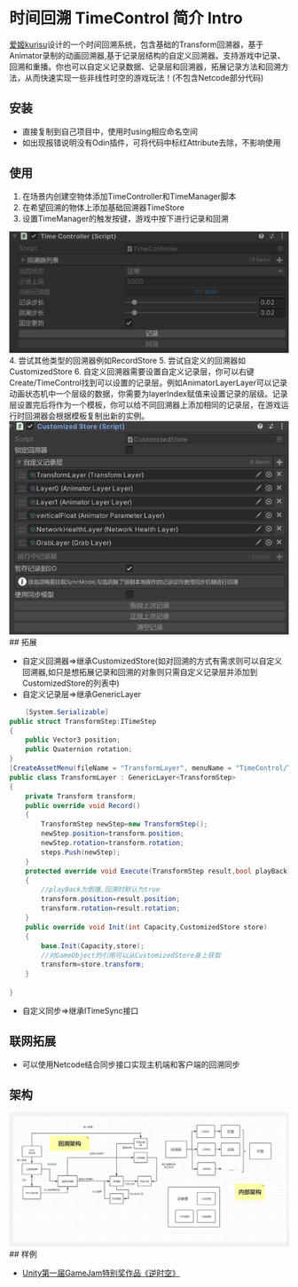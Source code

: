 
# 时间回溯 TimeControl 简介 Intro


[爱姬kurisu](https://space.bilibili.com/20472331)设计的一个时间回溯系统，包含基础的Transform回溯器，基于Animator录制的动画回溯器,基于记录层结构的自定义回溯器。支持游戏中记录、回溯和重播。你也可以自定义记录数据、记录层和回溯器，拓展记录方法和回溯方法，从而快速实现一些非线性时空的游戏玩法！(不包含Netcode部分代码)

## 安装

* 直接复制到自己项目中，使用时using相应命名空间
* 如出现报错说明没有Odin插件，可将代码中标红Attribute去除，不影响使用

## 使用
1. 在场景内创建空物体添加TimeController和TimeManager脚本
2. 在希望回溯的物体上添加基础回溯器TimeStore
3. 设置TimeManager的触发按键，游戏中按下进行记录和回溯
<img src="Images/TimeController.png" />
4. 尝试其他类型的回溯器例如RecordStore
5. 尝试自定义的回溯器如CustomizedStore
6. 自定义回溯器需要设置自定义记录层，你可以右键Create/TimeControl找到可以设置的记录层。例如AnimatorLayerLayer可以记录动画状态机中一个层级的数据，你需要为layerIndex赋值来设置记录的层级。记录层设置完后将作为一个模板，你可以给不同回溯器上添加相同的记录层，在游戏运行时回溯器会根据模板复制出新的实例。
<img src="Images/Store.png" />
## 拓展

* 自定义回溯器=>继承CustomizedStore(如对回溯的方式有需求则可以自定义回溯器,如只是想拓展记录和回溯的对象则只需自定义记录层并添加到CustomizedStore的列表中)
* 自定义记录层=>继承GenericLayer
```c#
    [System.Serializable]
public struct TransformStep:ITimeStep
{
    public Vector3 position;
    public Quaternion rotation;
}
[CreateAssetMenu(fileName = "TransformLayer", menuName = "TimeControl/TransformLayer")]
public class TransformLayer : GenericLayer<TransformStep>
{
    private Transform transform;
    public override void Record()
    {
        TransformStep newStep=new TransformStep();
        newStep.position=transform.position;
        newStep.rotation=transform.rotation; 
        steps.Push(newStep);
    }
    protected override void Execute(TransformStep result,bool playBack)
    {
        //playBack为倒播,回溯时默认为true
        transform.position=result.position;
        transform.rotation=result.rotation;
    }
    public override void Init(int Capacity,CustomizedStore store)
    {
        base.Init(Capacity,store);
        //对GameObject的引用可以从CustomizedStore身上获取
        transform=store.transform;
    }
    
}
```
* 自定义同步=>继承ITimeSync接口

## 联网拓展
* 可以使用Netcode结合同步接口实现主机端和客户端的回溯同步
## 架构
<img src="Images/Framework.png" />
## 样例

* [Unity第一届GameJam特别奖作品《逆时空》](https://www.bilibili.com/video/BV1XR4y1D7t8/)

